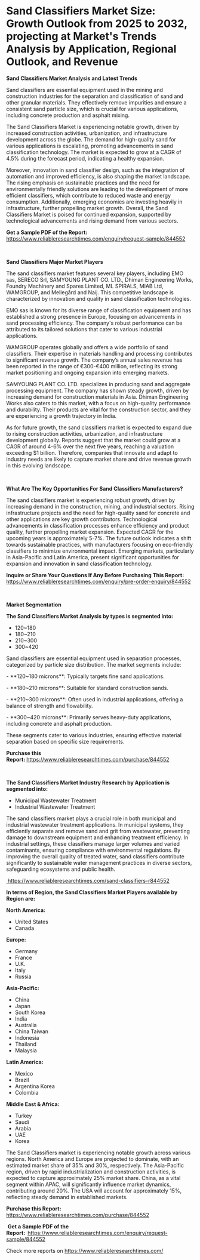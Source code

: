 <p><h1>Sand Classifiers Market Size: Growth Outlook from 2025 to 2032, projecting at Market's Trends Analysis by Application, Regional Outlook, and Revenue</h1></p><p><strong>Sand Classifiers Market Analysis and Latest Trends</strong></p>
<p><p>Sand classifiers are essential equipment used in the mining and construction industries for the separation and classification of sand and other granular materials. They effectively remove impurities and ensure a consistent sand particle size, which is crucial for various applications, including concrete production and asphalt mixing. </p><p>The Sand Classifiers Market is experiencing notable growth, driven by increased construction activities, urbanization, and infrastructure development across the globe. The demand for high-quality sand for various applications is escalating, promoting advancements in sand classification technology. The market is expected to grow at a CAGR of 4.5% during the forecast period, indicating a healthy expansion. </p><p>Moreover, innovation in sand classifier design, such as the integration of automation and improved efficiency, is also shaping the market landscape. The rising emphasis on sustainable practices and the need for environmentally friendly solutions are leading to the development of more efficient classifiers, which contribute to reduced waste and energy consumption. Additionally, emerging economies are investing heavily in infrastructure, further propelling market growth. Overall, the Sand Classifiers Market is poised for continued expansion, supported by technological advancements and rising demand from various sectors.</p></p>
<p><strong>Get a Sample PDF of the Report:&nbsp;</strong> <a href="https://www.reliableresearchtimes.com/enquiry/request-sample/844552?utm_campaign=2603&utm_medium=2&utm_source=Github&utm_content=ia&utm_term=21022025&utm_id=sand-classifiers">https://www.reliableresearchtimes.com/enquiry/request-sample/844552</a></p>
<p>&nbsp;</p>
<p><strong>Sand Classifiers Major Market Players</strong></p>
<p><p>The sand classifiers market features several key players, including EMO sas, SERECO Srl, SAMYOUNG PLANT CO. LTD., Dhiman Engineering Works, Foundry Machinery and Spares Limited, ML SPIRALS, MIAB Ltd, WAMGROUP, and Mellegård and Naij. This competitive landscape is characterized by innovation and quality in sand classification technologies.</p><p>EMO sas is known for its diverse range of classification equipment and has established a strong presence in Europe, focusing on advancements in sand processing efficiency. The company's robust performance can be attributed to its tailored solutions that cater to various industrial applications. </p><p>WAMGROUP operates globally and offers a wide portfolio of sand classifiers. Their expertise in materials handling and processing contributes to significant revenue growth. The company’s annual sales revenue has been reported in the range of €300-€400 million, reflecting its strong market positioning and ongoing expansion into emerging markets.</p><p>SAMYOUNG PLANT CO. LTD. specializes in producing sand and aggregate processing equipment. The company has shown steady growth, driven by increasing demand for construction materials in Asia. Dhiman Engineering Works also caters to this market, with a focus on high-quality performance and durability. Their products are vital for the construction sector, and they are experiencing a growth trajectory in India.</p><p>As for future growth, the sand classifiers market is expected to expand due to rising construction activities, urbanization, and infrastructure development globally. Reports suggest that the market could grow at a CAGR of around 4-6% over the next five years, reaching a valuation exceeding $1 billion. Therefore, companies that innovate and adapt to industry needs are likely to capture market share and drive revenue growth in this evolving landscape.</p></p>
<p>&nbsp;</p>
<p><strong>What Are The Key Opportunities For Sand Classifiers Manufacturers?</strong></p>
<p><p>The sand classifiers market is experiencing robust growth, driven by increasing demand in the construction, mining, and industrial sectors. Rising infrastructure projects and the need for high-quality sand for concrete and other applications are key growth contributors. Technological advancements in classification processes enhance efficiency and product quality, further propelling market expansion. Expected CAGR for the upcoming years is approximately 5-7%. The future outlook indicates a shift towards sustainable practices, with manufacturers focusing on eco-friendly classifiers to minimize environmental impact. Emerging markets, particularly in Asia-Pacific and Latin America, present significant opportunities for expansion and innovation in sand classification technology.</p></p>
<p><strong>Inquire or Share Your Questions If Any Before Purchasing This Report:</strong> <a href="https://www.reliableresearchtimes.com/enquiry/pre-order-enquiry/844552?utm_campaign=2603&utm_medium=2&utm_source=Github&utm_content=ia&utm_term=21022025&utm_id=sand-classifiers">https://www.reliableresearchtimes.com/enquiry/pre-order-enquiry/844552</a></p>
<p>&nbsp;</p>
<p><strong>Market Segmentation</strong></p>
<p><strong>The Sand Classifiers Market Analysis by types is segmented into:</strong></p>
<p><ul><li>120~180</li><li>180~210</li><li>210~300</li><li>300~420</li></ul></p>
<p><p>Sand classifiers are essential equipment used in separation processes, categorized by particle size distribution. The market segments include: </p><p>- **120~180 microns**: Typically targets fine sand applications.  </p><p>- **180~210 microns**: Suitable for standard construction sands.  </p><p>- **210~300 microns**: Often used in industrial applications, offering a balance of strength and flowability.  </p><p>- **300~420 microns**: Primarily serves heavy-duty applications, including concrete and asphalt production. </p><p>These segments cater to various industries, ensuring effective material separation based on specific size requirements.</p></p>
<p><strong>Purchase this Report:&nbsp;</strong><a href="https://www.reliableresearchtimes.com/purchase/844552?utm_campaign=2603&utm_medium=2&utm_source=Github&utm_content=ia&utm_term=21022025&utm_id=sand-classifiers">https://www.reliableresearchtimes.com/purchase/844552</a></p>
<p>&nbsp;</p>
<p><strong>The Sand Classifiers Market Industry Research by Application is segmented into:</strong></p>
<p><ul><li>Municipal Wastewater Treatment</li><li>Industrial Wastewater Treatment</li></ul></p>
<p><p>The sand classifiers market plays a crucial role in both municipal and industrial wastewater treatment applications. In municipal systems, they efficiently separate and remove sand and grit from wastewater, preventing damage to downstream equipment and enhancing treatment efficiency. In industrial settings, these classifiers manage larger volumes and varied contaminants, ensuring compliance with environmental regulations. By improving the overall quality of treated water, sand classifiers contribute significantly to sustainable water management practices in diverse sectors, safeguarding ecosystems and public health.</p></p>
<p><a href="https://www.reliableresearchtimes.com/sand-classifiers-r844552?utm_campaign=2603&utm_medium=2&utm_source=Github&utm_content=ia&utm_term=21022025&utm_id=sand-classifiers">&nbsp;https://www.reliableresearchtimes.com/sand-classifiers-r844552</a></p>
<p><strong>In terms of Region, the Sand Classifiers Market Players available by Region are:</strong></p>
<p>
    <p> <strong> North America: </strong>
        <ul>
            <li>United States</li>
            <li>Canada</li>
        </ul>
        </p> 
    <p> <strong> Europe: </strong>
        <ul>
            <li>Germany</li>
            <li>France</li>
            <li>U.K.</li>
            <li>Italy</li>
            <li>Russia</li>
        </ul>
        </p> 
    <p> <strong> Asia-Pacific: </strong>
        <ul>
            <li>China</li>
            <li>Japan</li>
            <li>South Korea</li>
            <li>India</li>
            <li>Australia</li>
            <li>China Taiwan</li>
            <li>Indonesia</li>
            <li>Thailand</li>
            <li>Malaysia</li>
        </ul>
        </p> 
    <p> <strong> Latin America: </strong>
        <ul>
            <li>Mexico</li>
            <li>Brazil</li>
            <li>Argentina Korea</li>
            <li>Colombia</li>
        </ul>
        </p> 
    <p> <strong> Middle East & Africa: </strong>
        <ul>
            <li>Turkey</li>
            <li>Saudi</li>
            <li>Arabia</li>
            <li>UAE</li>
            <li>Korea</li>
        </ul>
    </p>
    </p>
<p><p>The Sand Classifiers market is experiencing notable growth across various regions. North America and Europe are projected to dominate, with an estimated market share of 35% and 30%, respectively. The Asia-Pacific region, driven by rapid industrialization and construction activities, is expected to capture approximately 25% market share. China, as a vital segment within APAC, will significantly influence market dynamics, contributing around 20%. The USA will account for approximately 15%, reflecting steady demand in established markets.</p></p>
<p><strong>Purchase this Report: </strong><a href="https://www.reliableresearchtimes.com/purchase/844552?utm_campaign=2603&utm_medium=2&utm_source=Github&utm_content=ia&utm_term=21022025&utm_id=sand-classifiers">https://www.reliableresearchtimes.com/purchase/844552</a></p>
<p>&nbsp;<strong>Get a Sample PDF of the Report:&nbsp;&nbsp;</strong><a href="https://www.reliableresearchtimes.com/enquiry/request-sample/844552?utm_campaign=2603&utm_medium=2&utm_source=Github&utm_content=ia&utm_term=21022025&utm_id=sand-classifiers">https://www.reliableresearchtimes.com/enquiry/request-sample/844552</a></p>
<p><strong></strong></p>
<p>Check more reports on <a href="https://www.reliableresearchtimes.com/?utm_campaign=2603&utm_medium=2&utm_source=Github&utm_content=ia&utm_term=21022025&utm_id=sand-classifiers">https://www.reliableresearchtimes.com/</a></p>